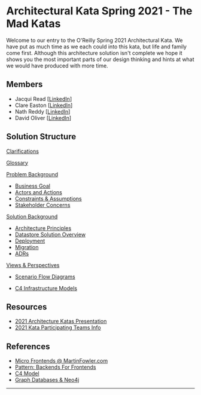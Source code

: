 # Architectural Kata Spring 2021 - The Mad Katas
Welcome to our entry to the O'Reilly Spring 2021 Architectural Kata. We have put as much time as we each could into this kata, but life and family come first. Although this architecture solution isn't complete we hope it shows you the most important parts of our design thinking and hints at what we would have produced with more time.

## Members

- Jacqui Read [[LinkedIn](https://www.linkedin.com/in/jacquelineread/)]
- Clare Easton [[LinkedIn](https://www.linkedin.com/in/clare-easton-1a419016/)]
- Nath Reddy [[LinkedIn](https://www.linkedin.com/in/srinath-reddy-0115396/)]
- David Oliver [[LinkedIn](https://www.linkedin.com/in/davidoliveruk/)]

## Solution Structure

[Clarifications](Clarifications.md)

[Glossary](Glossary.md)

[Problem Background](1.ProblemBackground/README.md)

- [Business Goal](1.ProblemBackground/BusinessGoal.md)
- [Actors and Actions](1.ProblemBackground/images/Personas.png)
- [Constraints & Assumptions](1.ProblemBackground/ConstraintsAndAssumptions.md)
- [Stakeholder Concerns](1.ProblemBackground/StakeholderConcerns.md)

[Solution Background](2.SolutionBackground/README.md)

- [Architecture Principles](2.SolutionBackground/ArchitecturePrinciples.md)
- [Datastore Solution Overview](2.SolutionBackground/datastore/README.md)
- [Deployment](2.SolutionBackground/Deployment.md)
- [Migration](2.SolutionBackground/Migration.md)
- [ADRs](4.ADRs)

[Views & Perspectives](3.ViewsAndPerspectives/README.md)

- [Scenario Flow Diagrams](3.ViewsAndPerspectives/scenarios/README.md)

- [C4 Infrastructure Models](3.ViewsAndPerspectives/infrastructure/README.md)

## Resources

- [2021 Architecture Katas Presentation](docs/2021ArchitectureKatasPresentation.pdf)
- [2021 Kata Participating Teams Info](docs/2021KataParticipatingTeamsInfo.pdf)

## References

- [Micro Frontends @ MartinFowler.com](https://martinfowler.com/articles/micro-frontends.html)
- [Pattern: Backends For Frontends](https://samnewman.io/patterns/architectural/bff/)
- [C4 Model](https://c4model.com/)
- [Graph Databases & Neo4j](https://neo4j.com/)

------

